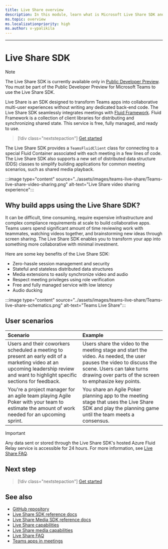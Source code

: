 ```yaml
---
title: Live Share overview
description: In this module, learn what is Microsoft Live Share SDK and its user scenarios.
ms.topic: overview
ms.localizationpriority: high
ms.author: v-ypalikila
---
```


---

# Live Share SDK

> [!Note]
> The Live Share SDK is currently available only in [Public Developer Preview](../resources/dev-preview/developer-preview-intro.md). You must be part of the Public Developer Preview for Microsoft Teams to use the Live Share SDK.

Live Share is an SDK designed to transform Teams apps into collaborative multi-user experiences without writing any dedicated back-end code. The Live Share SDK seamlessly integrates meetings with [Fluid Framework](https://fluidframework.com/). Fluid Framework is a collection of client libraries for distributing and synchronizing shared state. This service is free, fully managed, and ready to use.

> [!div class="nextstepaction"]
> [Get started](teams-live-share-quick-start.md)

The Live Share SDK provides a `TeamsFluidClient` class for connecting to a special Fluid Container associated with each meeting in a few lines of code. The Live Share SDK also supports a new set of distributed data structure (DDS) classes to simplify building applications for common meeting scenarios, such as shared media playback.

:::image type="content" source="../assets/images/teams-live-share/Teams-live-share-video-sharing.png" alt-text="Live Share video sharing experience":::

## Why build apps using the Live Share SDK?

It can be difficult, time consuming, require expensive infrastructure and complex compliance requirements at scale to build collaborative apps. Teams users spend significant amount of time reviewing work with teammates, watching videos together, and brainstorming new ideas through screen sharing. The Live Share SDK enables you to transform your app into something more collaborative with minimal investment.

Here are some key benefits of the Live Share SDK:

* Zero-hassle session management and security
* Stateful and stateless distributed data structures
* Media extensions to easily synchronize video and audio
* Respect meeting privileges using role verification
* Free and fully managed service with low latency
* Audio ducking

:::image type="content" source="../assets/images/teams-live-share/Teams-live-share-schematics.png" alt-text="Teams Live Share":::

## User scenarios

|Scenario|Example|
| :------- | :--------------------- |
| Users and their coworkers scheduled a meeting to present an early edit of a marketing video at an upcoming leadership review and want to highlight specific sections for feedback. | Users share the video to the meeting stage and start the video. As needed, the user pauses the video to discuss the scene. Users can take turns drawing over parts of the screen to emphasize key points.|
| You're a project manager for an agile team playing Agile Poker with your team to estimate the amount of work needed for an upcoming sprint.| You share an Agile Poker planning app to the meeting stage that uses the Live Share SDK and play the planning game until the team meets a consensus.|

> [!IMPORTANT]
> Any data sent or stored through the Live Share SDK's hosted Azure Fluid Relay service is accessible for 24 hours. For more information, see [Live Share FAQ](teams-live-share-faq.md).

## Next step

> [!div class="nextstepaction"]
> [Get started](teams-live-share-quick-start.md)

## See also

- [GitHub repository](https://github.com/microsoft/live-share-sdk)
- [Live Share SDK reference docs](https://docs.microsoft.com/javascript/api/@microsoft/live-share/)
- [Live Share Media SDK reference docs](https://docs.microsoft.com/javascript/api/@microsoft/live-share-media/)
- [Live Share capabilities](teams-live-share-capabilities.md)
- [Live Share media capabilities](teams-live-share-media-capabilities.md)
- [Live Share FAQ](teams-live-share-faq.md)
- [Teams apps in meetings](teams-apps-in-meetings.md)
